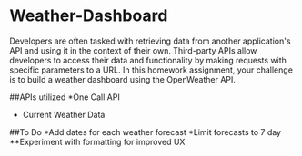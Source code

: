 # Weather-Dashboard
Developers are often tasked with retrieving data from another application's API and using it in the context of their own. Third-party APIs allow developers to access their data and functionality by making requests with specific parameters to a URL. In this homework assignment, your challenge is to build a weather dashboard using the OpenWeather API.

##APIs utilized 
*One Call API 
* Current Weather Data 

##To Do 
*Add dates for each weather forecast 
*Limit forecasts to 7 day 
**Experiment with formatting for improved UX
